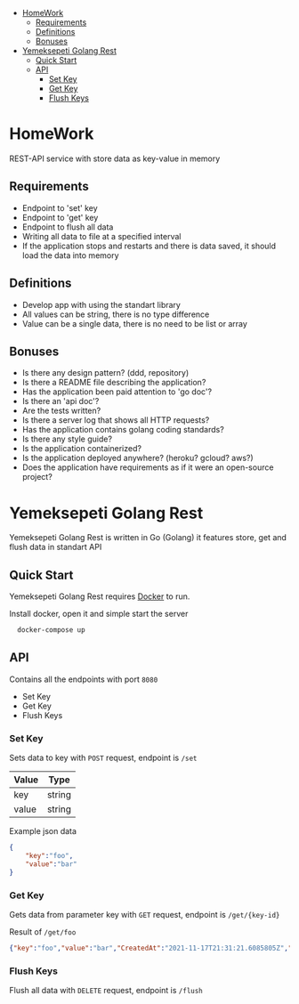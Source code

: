
- [HomeWork](#homework)
  - [Requirements](#requirements)
  - [Definitions](#definitions)
  - [Bonuses](#bonuses)
- [Yemeksepeti Golang Rest](#yemeksepeti-golang-rest)
  - [Quick Start](#quick-start)
  - [API](#api)
    - [Set Key](#set-key)
    - [Get Key](#get-key)
    - [Flush Keys](#flush-keys)

# HomeWork

REST-API service with store data as key-value in memory

## Requirements

- Endpoint to 'set' key
- Endpoint to 'get' key
- Endpoint to flush all data
- Writing all data to file at a specified interval
- If the application stops and restarts and there is data saved, it should load the data into memory
## Definitions

- Develop app with using the standart library
- All values can be string, there is no type difference
- Value can be a single data, there is no need to be list or array
## Bonuses

- Is there any design pattern? (ddd, repository)
- Is there a README file describing the application?
- Has the application been paid attention to 'go doc'?
- Is there an 'api doc'?
- Are the tests written?
- Is there a server log that shows all HTTP requests?
- Has the application contains golang coding standards?
- Is there any style guide?
- Is the application containerized?
- Is the application deployed anywhere? (heroku? gcloud? aws?)
- Does the application have requirements as if it were an open-source project?


# Yemeksepeti Golang Rest

Yemeksepeti Golang Rest is written in Go (Golang) it features store, get and flush data in standart API

## Quick Start

Yemeksepeti Golang Rest requires [Docker](https://www.docker.com/) to run.

Install docker, open it and simple start the server

```sh
  docker-compose up
```

## API
Contains all the endpoints with port `8080`
- Set Key
- Get Key
- Flush Keys

### Set Key
Sets data to key with `POST` request, endpoint is `/set`

| Value | Type   |
| ----- | ------ |
| key   | string |
| value | string |

Example json data
```json
{
    "key":"foo",
    "value":"bar"
}
```

### Get Key
Gets data from parameter key with `GET` request, endpoint is `/get/{key-id}`

Result of `/get/foo`
```json
{"key":"foo","value":"bar","CreatedAt":"2021-11-17T21:31:21.6085805Z","UpdatedAt":"2021-11-17T21:31:21.6085806Z"}
```
### Flush Keys

Flush all data with `DELETE` request, endpoint is `/flush`

